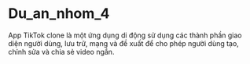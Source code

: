# Du_an_nhom_4
App TikTok clone là một ứng dụng di động sử dụng các thành phần giao diện người dùng, lưu trữ, mạng và đề xuất để cho phép người dùng tạo, chỉnh sửa và chia sẻ video ngắn.
